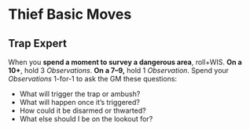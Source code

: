 # Thief Basic Moves
## Trap Expert
When you **spend a moment to survey a dangerous area**, roll+WIS. **On a 10+**, hold 3 *Observations*. **On a 7–9,** hold 1 *Observation*. Spend your *Observations* 1-for-1 to ask the GM these questions:

* What will trigger the trap or ambush?
* What will happen once it’s triggered?
* How could it be disarmed or thwarted?
* What else should I be on the lookout for?
